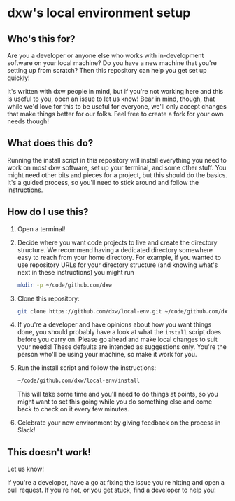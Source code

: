 # dxw's local environment setup

## Who's this for?

Are you a developer or anyone else who works with in-development software on
your local machine? Do you have a new machine that you're setting up from
scratch? Then this repository can help you get set up quickly!

It's written with dxw people in mind, but if you're not working here and this is
useful to you, open an issue to let us know! Bear in mind, though, that while
we'd love for this to be useful for everyone, we'll only accept changes that
make things better for our folks. Feel free to create a fork for your own needs
though!

## What does this do?

Running the install script in this repository will install everything you need
to work on most dxw software, set up your terminal, and some other stuff. You
might need other bits and pieces for a project, but this should do the basics.
It's a guided process, so you'll need to stick around and follow the
instructions.

## How do I use this?

1. Open a terminal!

1. Decide where you want code projects to live and create the directory
   structure. We recommend having a dedicated directory somewhere easy to reach
   from your home directory. For example, if you wanted to use repository URLs
   for your directory structure (and knowing what's next in these instructions)
   you might run

   ```sh
   mkdir -p ~/code/github.com/dxw
   ```

1. Clone this repository:

   ```sh
   git clone https://github.com/dxw/local-env.git ~/code/github.com/dxw/local-env
   ```

1. If you're a developer and have opinions about how you want things done, you
   should probably have a look at what the `install` script does before you
   carry on. Please go ahead and make local changes to suit your needs! These
   defaults are intended as suggestions only. You're the person who'll be using
   your machine, so make it work for you.

1. Run the install script and follow the instructions:

   ```sh
   ~/code/github.com/dxw/local-env/install
   ```

   This will take some time and you'll need to do things at points, so you might
   want to set this going while you do something else and come back to check on
   it every few minutes.

1. Celebrate your new environment by giving feedback on the process in Slack!

## This doesn't work!

Let us know!

If you're a developer, have a go at fixing the issue you're hitting and open a
pull request. If you're not, or you get stuck, find a developer to help you!
